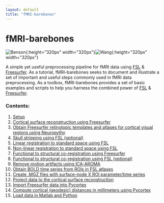 ```yaml
---
layout: default
title: "fMRI-barebones"
---
```


# fMRI-barebones

![Benson](/fMRI-barebones/assets/benson.png){:height="320px" width="320px"}![Wang](/fMRI-barebones/assets/wang.png){:height="320px" width="320px"}


A simple yet useful preprocessing pipeline for fMRI data using [FSL](https://fsl.fmrib.ox.ac.uk/fsl/fslwiki) &amp; [Freesurfer](https://surfer.nmr.mgh.harvard.edu/). As a tutorial, fMRI-barebones seeks to document and illustrate a set of important and useful steps commonly used in fMRI data preprocessing. As a toolbox, fMRI-barebones provides a set of basic examples and scripts to help you harness the combined power of [FSL](https://fsl.fmrib.ox.ac.uk/fsl/fslwiki) &amp; [Freesurfer](https://surfer.nmr.mgh.harvard.edu/).


### Contents:

1. [Setup](/fMRI-barebones/howto.html#1)
2. [Cortical surface reconstruction using Freesurfer](/fMRI-barebones/howto.html#2)
3. [Obtain Freesurfer retinotopic templates and atlases for cortical visual regions using Neuropythy](/fMRI-barebones/howto.html#3)
4. [Skull stripping using FSL (optional)](/fMRI-barebones/howto.html#4)
5. [Linear registration to standard space using FSL](/fMRI-barebones/howto.html#5)
6. [Non-linear registration to standard space using FSL](/fMRI-barebones/howto.html#6)
7. [Functional to structural co-registration using Freesurfer](/fMRI-barebones/howto.html#7)
8. [Functional to structural co-registration using FSL (optional)](/fMRI-barebones/howto.html#8)
9. [Remove motion artifacts using ICA-AROMA](/fMRI-barebones/howto.html#9)
10. [Obtain BOLD time series from ROIs in FSL atlases](/fMRI-barebones/howto.html#10)
11. [Create .MGZ files with surface-node X ROI parameter/time series](/fMRI-barebones/howto.html#11)
12. [Project data to the cortical surface reconstruction](/fMRI-barebones/howto.html#12)
13. [Import Freesurfer data into Pycortex](/fMRI-barebones/howto.html#13)
14. [Compute cortical (geodesic) distances in millimeters using Pycortex](/fMRI-barebones/howto.html#14)
15. [Load data in Matlab and Python](/fMRI-barebones/howto.html#15)

